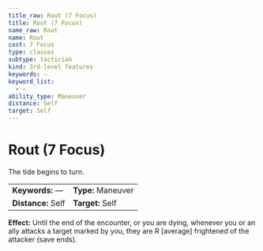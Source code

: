 ```yaml
---
title_raw: Rout (7 Focus)
title: Rout (7 Focus)
name_raw: Rout
name: Rout
cost: 7 Focus
type: classes
subtype: tactician
kind: 3rd-level features
keywords: —
keyword_list:
  - —
ability_type: Maneuver
distance: Self
target: Self
---
```


# Rout (7 Focus)

The tide begins to turn.

|                    |                    |
| :----------------- | :----------------- |
| **Keywords:** —    | **Type:** Maneuver |
| **Distance:** Self | **Target:** Self   |

**Effect:** Until the end of the encounter, or you are dying, whenever you or an ally attacks a target marked by you, they are R \[average\] frightened of the attacker (save ends).

